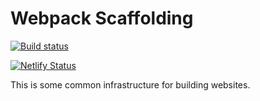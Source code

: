 # Webpack Scaffolding

[![Build status](https://github.com/stepchowfun/webpack-scaffolding/workflows/Continuous%20integration/badge.svg?branch=master)](https://github.com/stepchowfun/webpack-scaffolding/actions?query=branch%3Amaster)

[![Netlify Status](https://api.netlify.com/api/v1/badges/d3c1deed-7b90-441f-aada-3b2ffdff10d3/deploy-status)](https://app.netlify.com/sites/webpack-scaffolding/deploys)

This is some common infrastructure for building websites.

